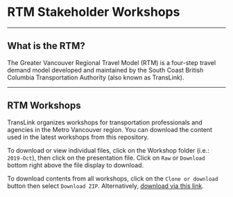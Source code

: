 # RTM Stakeholder Workshops

----
## What is the RTM?

The Greater Vancouver Regional Travel Model (RTM) is a four-step travel demand model developed and maintained by the South Coast British Columbia Transportation Authority (also known as TransLink).

----
## RTM Workshops
TransLink organizes workshops for transportation professionals and agencies in the Metro Vancouver region. You can download the content used in the latest workshops from this repository.

To download or view individual files, click on the Workshop folder (i.e.: `2019-Oct`), then click on the presentation file. Click on `Raw` or `Download` bottom right above the file display to download.

To download contents from all workshops, click on the `Clone or download` button then select `Download ZIP`. Alternatively, [download via this link](https://github.com/TransLinkForecasting/rtm-workshops/archive/master.zip).
